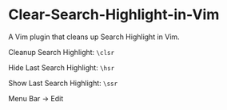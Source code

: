 # Clear-Search-Highlight-in-Vim
A Vim plugin that cleans up Search Highlight in Vim.

Cleanup Search Highlight: `\clsr`

Hide Last Search Highlight: `\hsr`

Show Last Search Highlight: `\ssr`

Menu Bar -> Edit
